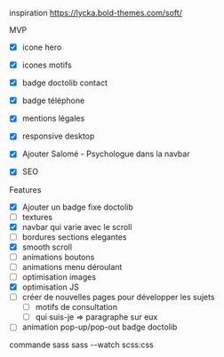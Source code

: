 inspiration
https://lycka.bold-themes.com/soft/

MVP
 - [x] icone hero
 - [x] icones motifs
 - [x] badge doctolib contact
 - [x] badge téléphone
 - [x] mentions légales
 - [x] responsive desktop
 - [x] Ajouter Salomé - Psychologue dans la navbar
 - [x] SEO


Features
 - [x] Ajouter un badge fixe doctolib
 - [ ] textures
 - [x] navbar qui varie avec le scroll
 - [ ] bordures sections elegantes
 - [x] smooth scroll
 - [ ] animations boutons
 - [ ] animations menu déroulant
 - [ ] optimisation images
 - [x] optimisation JS
 - [ ] créer de nouvelles pages pour développer les sujets
    - [ ] motifs de consultation
    - [ ] qui suis-je => paragraphe sur eux
 - [ ] animation pop-up/pop-out badge doctolib

commande sass
sass --watch scss:css